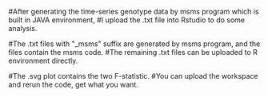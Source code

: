 #After generating the time-series genotype data by msms program which is built in JAVA environment, 
#I upload the .txt file into Rstudio to do some analysis.

#The .txt files with "_msms" suffix are generated by msms program, and the files contain the msms code.
#The remaining .txt files can be uploaded to R environment directly.

#The .svg plot contains the two F-statistic.
#You can upload the workspace and rerun the code, get what you want.
